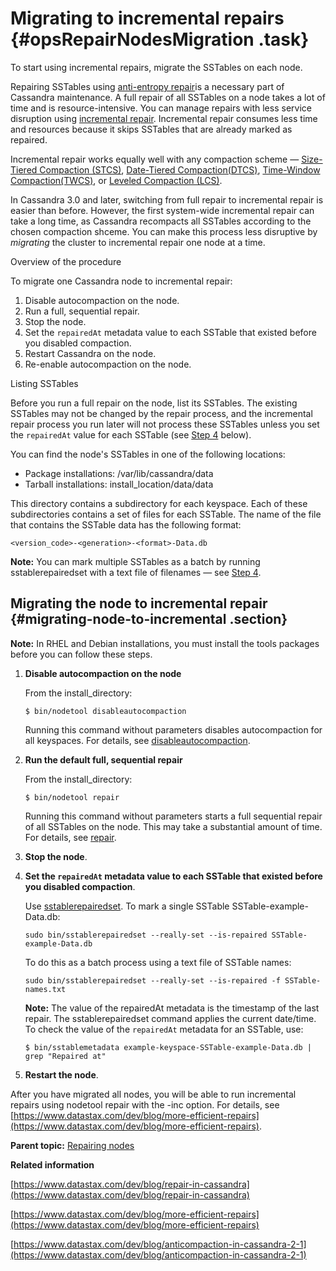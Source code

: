 # Migrating to incremental repairs {#opsRepairNodesMigration .task}

To start using incremental repairs, migrate the SSTables on each node.

Repairing SSTables using [anti-entropy repair](opsRepairNodesManualRepair.md)is a necessary part of Cassandra maintenance. A full repair of all SSTables on a node takes a lot of time and is resource-intensive. You can manage repairs with less service disruption using [incremental repair](opsRepairNodesManualRepair.md#full-vs-incremental-repair). Incremental repair consumes less time and resources because it skips SSTables that are already marked as repaired.

Incremental repair works equally well with any compaction scheme — [Size-Tiered Compaction \(STCS\)](../dml/dmlHowDataMaintain.md#stcs-compaction), [Date-Tiered Compaction\(DTCS\)](../dml/dmlHowDataMaintain.md#dtcs-compaction), [Time-Window Compaction\(TWCS\)](../dml/dmlHowDataMaintain.md#twcs), or [Leveled Compaction \(LCS\)](../dml/dmlHowDataMaintain.md#lcs-compaction).

In Cassandra 3.0 and later, switching from full repair to incremental repair is easier than before. However, the first system-wide incremental repair can take a long time, as Cassandra recompacts all SSTables according to the chosen compaction shceme. You can make this process less disruptive by *migrating* the cluster to incremental repair one node at a time.

Overview of the procedure

To migrate one Cassandra node to incremental repair:

1.  Disable autocompaction on the node.
2.  Run a full, sequential repair.
3.  Stop the node.
4.  Set the `repairedAt` metadata value to each SSTable that existed before you disabled compaction.
5.  Restart Cassandra on the node.
6.  Re-enable autocompaction on the node.

Listing SSTables

Before you run a full repair on the node, list its SSTables. The existing SSTables may not be changed by the repair process, and the incremental repair process you run later will not process these SSTables unless you set the `repairedAt` value for each SSTable \(see [Step 4](opsRepairNodesMigration.md#mark-all-tables-repaired) below\).

You can find the node's SSTables in one of the following locations:

-   Package installations: /var/lib/cassandra/data
-   Tarball installations: install\_location/data/data

This directory contains a subdirectory for each keyspace. Each of these subdirectories contains a set of files for each SSTable. The name of the file that contains the SSTable data has the following format:

```
<version_code>-<generation>-<format>-Data.db
```

**Note:** You can mark multiple SSTables as a batch by running sstablerepairedset with a text file of filenames — see [Step 4](opsRepairNodesMigration.md#mark-all-tables-repaired).

## Migrating the node to incremental repair {#migrating-node-to-incremental .section}

**Note:** In RHEL and Debian installations, you must install the tools packages before you can follow these steps.

1.  **Disable autocompaction on the node**

    From the install\_directory:

    ```
    $ bin/nodetool disableautocompaction
    ```

    Running this command without parameters disables autocompaction for all keyspaces. For details, see [disableautocompaction](../tools/toolsDisableAutoCompaction.md).

2.  **Run the default full, sequential repair**

    From the install\_directory:

    ```
    $ bin/nodetool repair
    ```

    Running this command without parameters starts a full sequential repair of all SSTables on the node. This may take a substantial amount of time. For details, see [repair](../tools/toolsRepair.md).

3.  **Stop the node**.
4.  **Set the `repairedAt` metadata value to each SSTable that existed before you disabled compaction**.

    Use [sstablerepairedset](../tools/toolsSStabRepairedSet.md). To mark a single SSTable SSTable-example-Data.db:

    ```
    sudo bin/sstablerepairedset --really-set --is-repaired SSTable-example-Data.db
    ```

    To do this as a batch process using a text file of SSTable names:

    ```
    sudo bin/sstablerepairedset --really-set --is-repaired -f SSTable-names.txt
    ```

    **Note:** The value of the repairedAt metadata is the timestamp of the last repair. The sstablerepairedset command applies the current date/time. To check the value of the `repairedAt` metadata for an SSTable, use:

    ```
    $ bin/sstablemetadata example-keyspace-SSTable-example-Data.db | grep "Repaired at"
    ```

5.  **Restart the node**.

After you have migrated all nodes, you will be able to run incremental repairs using nodetool repair with the -inc option. For details, see [https://www.datastax.com/dev/blog/more-efficient-repairs](https://www.datastax.com/dev/blog/more-efficient-repairs).

**Parent topic:** [Repairing nodes](../../cassandra/operations/opsRepairNodesTOC.md)

**Related information**  


[https://www.datastax.com/dev/blog/repair-in-cassandra](https://www.datastax.com/dev/blog/repair-in-cassandra)

[https://www.datastax.com/dev/blog/more-efficient-repairs](https://www.datastax.com/dev/blog/more-efficient-repairs)

[https://www.datastax.com/dev/blog/anticompaction-in-cassandra-2-1](https://www.datastax.com/dev/blog/anticompaction-in-cassandra-2-1)

